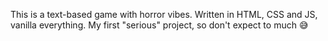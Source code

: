 This is a text-based game with horror vibes. Written in HTML, CSS and JS, vanilla everything. My first "serious" project, so don't expect to much 😅
